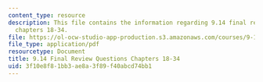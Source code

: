 ```yaml
---
content_type: resource
description: This file contains the information regarding 9.14 final review questions
  chapters 18-34.
file: https://ol-ocw-studio-app-production.s3.amazonaws.com/courses/9-14-brain-structure-and-its-origins-spring-2014/3f10e8f81bb3ae8a3f89f40abcd74bb1_MIT9_14S14_FinalRevQue18-34.pdf
file_type: application/pdf
resourcetype: Document
title: 9.14 Final Review Questions Chapters 18-34
uid: 3f10e8f8-1bb3-ae8a-3f89-f40abcd74bb1
---
```

